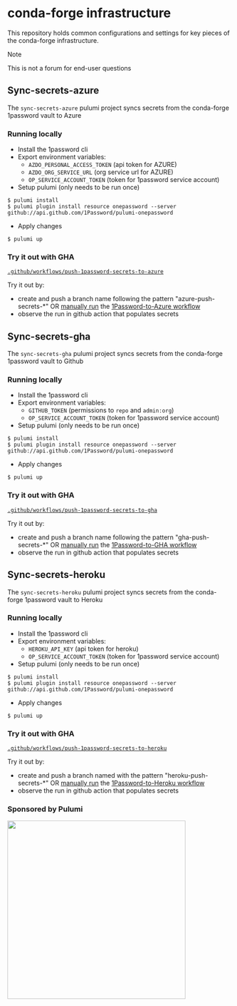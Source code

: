 # conda-forge infrastructure

This repository holds common configurations and settings for key pieces of the
conda-forge infrastructure.

> [!NOTE]
> This is not a forum for end-user questions

## Sync-secrets-azure

The `sync-secrets-azure` pulumi project syncs secrets from the conda-forge 1password vault to Azure

### Running locally

* Install the 1password cli
* Export environment variables:
  * `AZDO_PERSONAL_ACCESS_TOKEN` (api token for AZURE)
  * `AZDO_ORG_SERVICE_URL` (org service url for AZURE)
  * `OP_SERVICE_ACCOUNT_TOKEN` (token for 1password service account)
*  Setup pulumi (only needs to be run once)
```
$ pulumi install
$ pulumi plugin install resource onepassword --server github://api.github.com/1Password/pulumi-onepassword
```
* Apply changes
```
$ pulumi up
```

### Try it out with GHA

[`.github/workflows/push-1password-secrets-to-azure`](https://github.com/conda-forge/infrastructure/blob/main/.github/workflows/push-1password-secrets-to-azure.yaml)

Try it out by:
* create and push a branch name following the pattern "azure-push-secrets-*" OR [manually run](https://docs.github.com/en/actions/managing-workflow-runs-and-deployments/managing-workflow-runs/manually-running-a-workflow) the [1Password-to-Azure workflow](https://github.com/conda-forge/infrastructure/actions/workflows/push-1password-secrets-to-azure.yaml)
* observe the run in github action that populates secrets

## Sync-secrets-gha

The `sync-secrets-gha` pulumi project syncs secrets from the conda-forge 1password vault to Github

### Running locally

* Install the 1password cli
* Export environment variables:
  * `GITHUB_TOKEN` (permissions to `repo` and `admin:org`)
  * `OP_SERVICE_ACCOUNT_TOKEN` (token for 1password service account)
*  Setup pulumi (only needs to be run once)
```
$ pulumi install
$ pulumi plugin install resource onepassword --server github://api.github.com/1Password/pulumi-onepassword
```
* Apply changes
```
$ pulumi up
```

### Try it out with GHA

[`.github/workflows/push-1password-secrets-to-gha`](https://github.com/conda-forge/infrastructure/blob/main/.github/workflows/push-1password-secrets-to-gha.yaml)


Try it out by:
* create and push a branch name following the pattern "gha-push-secrets-*" OR [manually run](https://docs.github.com/en/actions/managing-workflow-runs-and-deployments/managing-workflow-runs/manually-running-a-workflow) the [1Password-to-GHA workflow](https://github.com/conda-forge/infrastructure/actions/workflows/push-1password-secrets-to-gha.yaml)
* observe the run in github action that populates secrets

## Sync-secrets-heroku

The `sync-secrets-heroku` pulumi project syncs secrets from the conda-forge 1password vault to Heroku

### Running locally

* Install the 1password cli
* Export environment variables:
  * `HEROKU_API_KEY` (api token for heroku)
  * `OP_SERVICE_ACCOUNT_TOKEN` (token for 1password service account)
*  Setup pulumi (only needs to be run once)
```
$ pulumi install
$ pulumi plugin install resource onepassword --server github://api.github.com/1Password/pulumi-onepassword
```
* Apply changes
```
$ pulumi up
```

### Try it out with GHA

[`.github/workflows/push-1password-secrets-to-heroku`](https://github.com/conda-forge/infrastructure/blob/main/.github/workflows/push-1password-secrets-to-heroku.yaml)

Try it out by:
* create and push a branch named with the pattern "heroku-push-secrets-*" OR [manually run](https://docs.github.com/en/actions/managing-workflow-runs-and-deployments/managing-workflow-runs/manually-running-a-workflow) the [1Password-to-Heroku workflow](https://github.com/conda-forge/infrastructure/actions/workflows/push-1password-secrets-to-heroku.yaml)
* observe the run in github action that populates secrets

### Sponsored by Pulumi

<img src="https://www.pulumi.com/images/pricing/team-oss.svg" width=400 />
